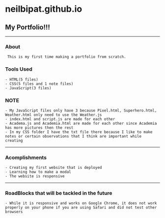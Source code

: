 # neilbipat.github.io

## My Portfolio!!!

----

### About 

     This is my first time making a portfolio from scratch. 

### Tools Used

    - HTML(5 files)
    - CSS(5 files and 1 note files)
    - JavaScript(3 files)

### NOTE

    - My JavaScript files only have 3 because Pixel.html, Superhero.html, Weather.html only need to use the Weather.js
    - index.html and script.js are made for each other
    - Academa.js and Academia.html are made for each other since Academia has more pictures then the rest
    - In my CSS folder I have the txt file there because I like to make notes or certain observations that I think are important while creating 

----

### Acomplishments 

    - Creating my first website that is deployed
    - Learning how to make a modal 
    - The website is responsive

----

### RoadBlocks that will be tackled in the future

    - While it is responsive and works on Google Chrome, it does not work properly on your phone if you are using Safari and did not test other browsers